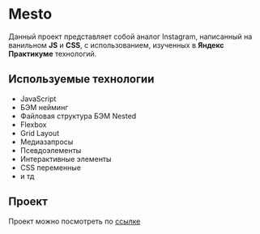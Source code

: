 # Mesto

Данный проект представляет собой аналог Instagram, написанный на ванильном **JS** и **CSS**, с использованием, изученных в **Яндекс Практикуме** технологий.

## Используемые технологии
- JavaScript
- БЭМ нейминг
- Файловая структура БЭМ Nested
- Flexbox
- Grid Layout
- Медиазапросы
- Псевдоэлементы
- Интерактивные элементы
- CSS переменные
- и тд

## Проект
Проект можно посмотреть по [ссылке](https://fil4tov.github.io/mesto/)
